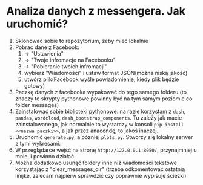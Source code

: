 # Analiza danych z messengera. Jak uruchomić?

1. Sklonować sobie to repozytorium, żeby mieć lokalnie
2. Pobrać dane z Facebook:
    1. -> "Ustawienia"
    2. -> "Twoje infromacje na Facebooku"
    3. -> "Pobieranie twoich infromacji"
    4. wybierz "Wiadomości" i ustaw format JSON(można niską jakość)
    5. utwórz plik(Facebook wyśle powiadomienie, kiedy plik będzie gotowy)
3. Paczkę danych z facebooka wypakować do tego samego folderu (to znaczy te skrypty pythonowe powinny być na tym samym poziomie co folder messages)
4. Zainstalować sobie biblioteki pythonowe: na razie korzystam z `dash`, `pandas`, `wordcloud`, `dash_bootstrap_components`. Tu zależy jak macie zainstalowanego, jak normalnie to wystarczy w konsoli `pip install <<nazwa paczki>>`, a jak przez anacondę, to jakoś inaczej.
5. Uruchomić `generate.py`, a pózniej `plots.py`. Stworzy się lokalny serwer z tymi wykresami.
6. W przeglądarce wejść na stronę `http://127.0.0.1:8050/`, przynajmniej u mnie, i powinno działać
7. Można dodatkowo usunąć foldery inne niż wiadomości tekstowe korzystając z "clear_messages_dir" (trzeba odkomentować ostatnią linijke, zalecam najpierw sprawdzić czy poprawnie wypisuje ścieżki)
